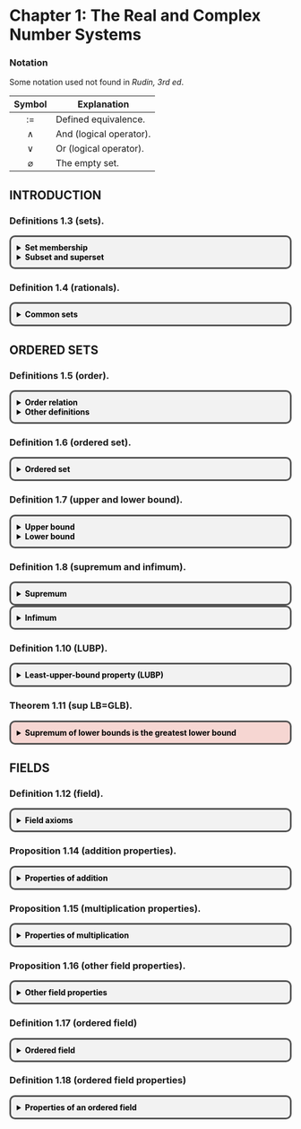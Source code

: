 <!-- <!DOCTYPE markdown> -->

<!-- border div: https://stackoverflow.com/a/61945876 -->
<!-- markdown: https://stackoverflow.com/a/50974387 -->

<style>
    .boxed {
    background: #F2F2F2;
    color: black;
    border: 3px solid #535353;
    margin: 0px auto;
    width: auto;
    max-width: 850px;
    padding: 10px;
    border-radius: 10px;
    }

    .thm {
    background: #f6d6d2;
    }
</style>

<!-- mathjax: https://stackoverflow.com/a/39036912 -->
<script type="text/javascript" charset="utf-8" 
src="https://cdn.mathjax.org/mathjax/latest/MathJax.js?config=TeX-AMS-MML_HTMLorMML,
https://vincenttam.github.io/javascripts/MathJaxLocal.js">
</script>


<!-- ### Definition (logic).

Use $:=$ or $:=$ to denote a definition.

A mathematical statement can be either true or false, which we call the truth value of the statement.

Examples of statements $P$:

- $P := 1 + 1 = 2$ (True)
- $P := 2 + 2 = 5$ (False)
- $P := \sqrt 2$ is rational (False)
- $P :=$ Sweden is a European country (True)

Examples of non-statements:

- Hello 

Let $P$ and $Q$ be statements. -->

# Chapter 1: The Real and Complex Number Systems

### Notation

Some notation used not found in <i>Rudin, 3rd ed</i>.

|Symbol          |Explanation             |
|:--------------:|------------------------|
|$:=$            | Defined equivalence.   |
|$\land$         | And (logical operator).|
|$\lor$          | Or (logical operator). |
|$\varnothing$   | The empty set.         |


## INTRODUCTION

### Definitions 1.3 (sets).

<div class="boxed">
<details><summary><b>Set membership</b></summary>

A <b><i>set</i></b> is a collection of objects.

For a set $A$, write $x \in A$ to indicate $x$ is an <b><i>element</i></b> of $A$. Write $x \not\in A$ to indicate $x$ is not an element of $A$.
</details>

<details><summary><b>Subset and superset</b></summary><br>

Let $A$ and $B$ be sets.

We say $A$ is a <b><i>subset</i></b> of $B$ ($A \subseteq B$) or $B$ is a <b><i>superset</i></b> of $A$ ($B \supseteq A$) if every element of $A$ is an element of $B$:
$$
    A \subseteq B
    \;:=\;
    B \supseteq A
    \;:=\;
    \forall a \in A, a \in B.
$$

If there are also elements in $B$ that are not in $A$, we can use <b><i>proper</i> subset</b> ($A \subset B$) and <b><i>proper</i> superset</b> ($B \supset A$):

$$
    A \subset B
    \;:=\;
    B \supset A
    \;:=\;
    (A \subseteq B) \land (\exists b \in B, b \not\in A).
$$
</details>
</div>


### Definition 1.4 (rationals).

<div class="boxed">
<details><summary><b>Common sets</b></summary>

Let $\mathbb{N}$ denote the set of <b><i>natural</i></b> numbers.
$$
    \mathbb{N} = \left\{0, 1, 2, ...\right\}.
$$

Let $\mathbb{Z}$ denote the set of <b><i>integers</i></b>.
$$
    \mathbb{Z} = \left\{0, 1, -1, 2, -2, ...\right\}.
$$

Let $\mathbb{Q}$ denote the set of <b><i>rationals</i></b>:
$$
    \mathbb{Q} = \left\{\frac{p}{q} : p, q \in \mathbb{Z}, q \ne 0\right\}
$$

</details>
</div>



## ORDERED SETS

### Definitions 1.5 (order).

<div class="boxed">
<details><summary><b>Order relation</b></summary>

Let $S$ be a set. An <b><i>order</i></b> $(<)$ on $S$ has two properties:

<b>(i)</b> If $x, y \in S$ then only one of the following is true:
$$
    x < y,\quad x = y,\quad y < x.
$$
<b>(ii)</b> If $x, y, z \in S$ then
$$
    (x < y) \land (y < z) \implies x < z.
$$

</details>

<details><summary><b>Other definitions</b></summary>

<b>Less than</b> and <b><i>greater than:</i></b>

$$
    x < y
    \;:=\;
    y > x
    .
$$

<b><i>Weak</i> inequalities:</b>
$$
    x \le y
    \;:=\;
    y \ge x
    \;:=\;
    (x < y) \lor (x = y).
$$

</details>
</div>


### Definition 1.6 (ordered set).

<div class="boxed">
<details><summary><b>Ordered set</b></summary>

An <b><i>ordered set</i></b> is a set $S$ in which an order $(<)$ is defined.

</details>
</div>


### Definition 1.7 (upper and lower bound).

<div class="boxed">
<details><summary><b>Upper bound</b></summary>

Let $(S, <)$ be an ordered set and $E \subset S$. Then if
$$
    \exists b \in S, \;
    \forall x \in E, \;
    x \le b,
$$
then we say $E$ is <b><i>bounded above</i></b> and call $b$ an <b><i>upper bound</i></b> of $E$.

</details>

<details><summary><b>Lower bound</b></summary>

A <b><i>lower bound</i></b> $a$ of $E \subset S$ <b><i>bounded below</i></b> is defined the same way:
$$
    \exists a \in S, \;
    \forall x \in E, \;
    x \ge a.
$$

</details>
</div>


### Definition 1.8 (supremum and infimum).

<div class="boxed">
<details><summary><b>Supremum</b></summary>

Let $(S, <)$ be an ordered set, $E \subset S$, and $E$ be bounded above. If there is an $a \in S$ where
<br>
<b>(i)</b> $b$ is an upper bound of $E$:
$$
    \forall x \in E,
    \quad
    b \le x
$$

<b>(ii)</b> if $x < b$ then $x$ is not an upper bound of $E$:
$$
    y < b
    \implies
    \exists x \in E,
    \quad
    y < x,
$$

then $b$ is called the <b><i>least upper bound</i></b> or <b><i>supremum</i></b> of $E$. We write
$$
b = \sup E.
$$
</details>
</div>

<div class="boxed">
<details><summary><b>Infimum</b></summary>

Similarly, we define the <b><i>greatest lower bound</i></b> or <b>infimum</b> as
$$
    a = \inf E
    \; := \;
    (\forall x \in E,\; a \le x) \;
    \land
    (a < y \Rightarrow \exists x \in E, x < y)
    .
$$

</details>
</div>

### Definition 1.10 (LUBP).

<div class="boxed">
<details><summary><b>Least-upper-bound property (LUBP)</b></summary>

An ordered set $(S, <)$ has the <b><i>least-upper-bound property</i></b> if for any $E \subset S$ where $E \ne \varnothing$, if $E$ 
$$
    \exists b \in S, \; \forall x \in E,\; x \le b
    \implies
    \exists s \in S,\;
    s = \sup E.
$$

</details>
</div>


### Theorem 1.11 (sup LB=GLB).

<div class="boxed thm">
<details><summary><b>Supremum of lower bounds is the greatest lower bound</b></summary>

Let $(S, <)$ be an ordered set with the LUBP.

Let $B \subset S, B \ne \varnothing,$ and $B$ be bounded below $(\exists a \in S, \forall x \in B, a \le x)$.

Let $L$ be the set of all lower bounds of $B$.

Then
$$
    \exists a \in S, a = \sup L = \inf B.
$$


<b>Proof.</b> See page 5 of <i>Rudin, 3rd ed</i>.

</details>
</div>



## FIELDS


### Definition 1.12 (field).

<div class="boxed">
<details>
    <summary><b>
    Field axioms
    </b></summary>

A <b><i>field</i></b> $(F, +, \cdot)$ is a set $F$ with two operations, <b><i>addition</i></b> $(+)$ and <b><i>multiplication</i></b> $(\cdot)$, satisfying the "field axioms" for addition <b>(A)</b>, multiplication <b>(M)</b>, and the distributive law <b>(D)</b>.

<details>
    <summary><b>
    (A) Axioms for multiplication
    </b></summary>

<b>(A1)</b> Closure:
$$
    x, y \in F
    \implies
    x + y \in F
    .
$$
<b>(A2)</b> Commutativity:
$$
    \forall x, y \in F,
    \quad
    x + y = y + x
    .
$$

<b>(A3)</b> Associativity:
$$
    \forall x, y, z \in F,
    \quad
    (x + y) + z = x + (y + z)
    .
$$

<b>(A4)</b> Existence of identity:
$$
    \exists 0 \in F,
    \quad
    \forall x \in F,
    \quad
    0 + x = x
    .
$$

<b>(A5)</b> Existence of inverse:
$$
    \forall x \in F,
    \quad
    \exists -x \in F,
    \quad
    x + (-x) = 0
    .
$$

</details>
<details>
    <summary><b>
    (M) Axioms for multiplication
    </b></summary>

<b>(M1)</b> Closure:
$$
    x, y \in F \implies x \cdot y \in F
    .
$$

<b>(M2)</b> Commutativity:
$$
    \forall x, y \in F,
    \quad
    x \cdot y = y \cdot x
    .
$$

<b>(M3)</b> Associativity:
$$
    \forall x, y, z \in F,
    \quad
    (x \cdot y) \cdot z = x \cdot (y \cdot z)
    .
$$

<b>(M4)</b> Existence of identity:
$$
    \exists 1 \in F,
    \quad
    1 \ne 0,
    \quad
    \forall x \in F,
    \quad
    1 \cdot x = x
    .
$$

<b>(M5)</b> Existence of inverse:
$$
    \forall x \in F,
    \quad
    \exists x^{-1} \in F,
    \quad
    x \cdot x^{-1} = 1
    .
$$

</details>
<details>
    <summary><b>
    (D) The distributive law
    </b></summary>

$$
    \forall x, y, z \in F, \quad x\cdot(y+z) = x\cdot y + x \cdot z.
$$

</details>
</details>
</div>

### Proposition 1.14 (addition properties).

<div class="boxed">
<details>
    <summary><b>
    Properties of addition
    </b></summary>

Let $x, y, z \in F$ in field $(F, +, \cdot)$. Then the following are true.
<br>
<b>(a)</b> $x + y = x + z \implies y = z.$
<br>
<b>(b)</b> $x + y = x \implies y = 0.$
<br>
<b>(c)</b> $x + y = 0 \implies y = -x.$
<br>
<b>(d)</b> $-(-x) = x.$

<b>Proof.</b> See book.

</details>
</div>

### Proposition 1.15 (multiplication properties).

<div class="boxed">
<details>
    <summary><b>
    Properties of multiplication
    </b></summary>

Let $x, y, z \in F, \; x \ne 0$ in field $(F, +, \cdot)$. Then the following are true.
<br>
<b>(a)</b> $x \cdot y = x \cdot z \implies y = z.$
<br>
<b>(b)</b> $x \cdot y = x \implies y = 1.$
<br>
<b>(c)</b> $x \cdot y = 1 \implies y = x^{-1}.$
<br>
<b>(d)</b> $(x^{-1})^{-1} = x.$

<b>Proof.</b> See book.

</details>
</div>


### Proposition 1.16 (other field properties).

<div class="boxed">
<details>
    <summary><b>
    Other field properties
    </b></summary>

Let $x, y, z \in F$ in field $(F, +, \cdot)$. Then the following are true.
<br>
<b>(a)</b> $0 \cdot x = 0.$
<br>
<b>(b)</b> $x, y \ne 0 \implies x \cdot y \ne 0.$
<br>
<b>(c)</b> $(-x)\cdot y = -(x \cdot y) = x \cdot (-y).$
<br>
<b>(d)</b> $(-x)\cdot(-y) = x \cdot y.$

<b>Proof.</b> See book.

</details>
</div>


### Definition 1.17 (ordered field)

<div class="boxed">
<details>
    <summary><b>
    Ordered field
    </b></summary>

An <b><i>ordered field</i></b> $((F, +, \cdot), <)$ is a <b>field</b> $F$ that is also an <b>ordered set</b> such that $\forall x, y, z \in F$,

<b>(i)</b> $y < z \implies x + y < x + z,$
<br>
<b>(ii)</b> $x, y > 0 \implies xy > 0$.

</details>
</div>


### Definition 1.18 (ordered field properties)

<div class="boxed">
<details>
    <summary><b>
    Properties of an ordered field
    </b></summary>

For any $x, y, z \in F$ of an ordered field $F$:
<br>
<b>(a)</b> $x > 0 \implies -x < 0$ and vice versa.
<br>
<b>(b)</b> $x > 0,\; y < z \implies x \cdot y < x \cdot z.$
<br>
<b>(c)</b> $x < 0,\; y < z \implies x \cdot y > x \cdot z.$
<br>
<b>(d)</b> $x \ne 0 \implies x^2 > 0$.
<br>
<b>(e)</b> $0 < x < y \implies 0 < y^{-1} < x^{-1}$.

</details>
</div>


<!-- 

<div class="boxed">
<details>
    <summary><b>
    Title
    </b></summary>

</details>
</div>

-->

<!-- 

$$\begin{align}
\end{align}$$

-->